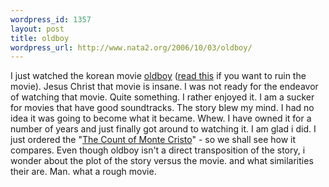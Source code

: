 ```yaml
--- 
wordpress_id: 1357
layout: post
title: oldboy
wordpress_url: http://www.nata2.org/2006/10/03/oldboy/
---
```

I just watched the korean movie <a href="http://imdb.com/title/tt0364569/">oldboy</a> (<a href="http://en.wikipedia.org/wiki/Oldboy">read this</a> if you want to ruin the movie). Jesus Christ that movie is insane. I was not ready for the endeavor of watching that movie. Quite something. I rather enjoyed it. I am a sucker for movies that have good soundtracks. The story blew my mind. I had no idea it was going to become what it became. Whew. I have owned it for a number of years and just finally got around to watching it. I am glad i did.
I just ordered the "<a href="http://en.wikipedia.org/wiki/The_Count_of_Monte_Cristo">The Count of Monte Cristo</a>" - so we shall see how it compares. Even though oldboy isn't a direct transposition of the story, i wonder about the plot of the story versus the movie. and what similarities their are.
Man. what a rough movie.
